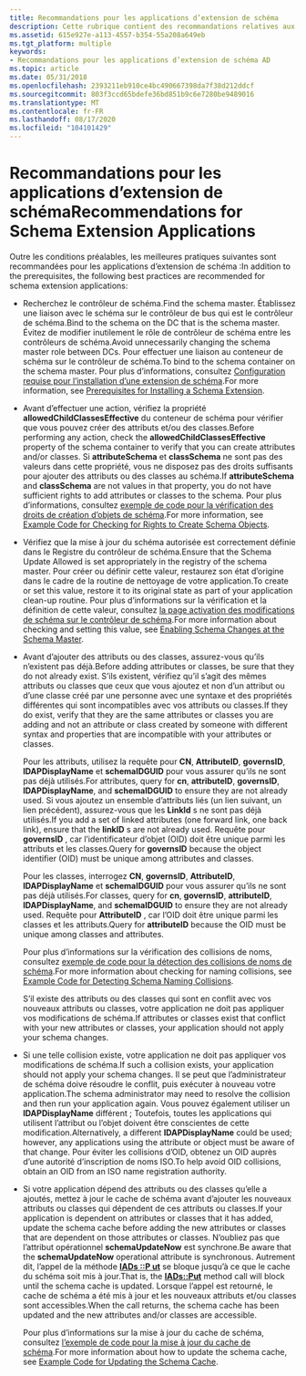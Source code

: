 ```yaml
---
title: Recommandations pour les applications d’extension de schéma
description: Cette rubrique contient des recommandations relatives aux applications d’extension de schéma.
ms.assetid: 615e927e-a113-4557-b354-55a208a649eb
ms.tgt_platform: multiple
keywords:
- Recommandations pour les applications d’extension de schéma AD
ms.topic: article
ms.date: 05/31/2018
ms.openlocfilehash: 2393211eb910ce4bc490667398da7f38d212ddcf
ms.sourcegitcommit: 803f3ccd65bdefe36bd851b9c6e7280be9489016
ms.translationtype: MT
ms.contentlocale: fr-FR
ms.lasthandoff: 08/17/2020
ms.locfileid: "104101429"
---
```

# <a name="recommendations-for-schema-extension-applications"></a><span data-ttu-id="462cc-104">Recommandations pour les applications d’extension de schéma</span><span class="sxs-lookup"><span data-stu-id="462cc-104">Recommendations for Schema Extension Applications</span></span>

<span data-ttu-id="462cc-105">Outre les conditions préalables, les meilleures pratiques suivantes sont recommandées pour les applications d’extension de schéma :</span><span class="sxs-lookup"><span data-stu-id="462cc-105">In addition to the prerequisites, the following best practices are recommended for schema extension applications:</span></span>

-   <span data-ttu-id="462cc-106">Recherchez le contrôleur de schéma.</span><span class="sxs-lookup"><span data-stu-id="462cc-106">Find the schema master.</span></span> <span data-ttu-id="462cc-107">Établissez une liaison avec le schéma sur le contrôleur de bus qui est le contrôleur de schéma.</span><span class="sxs-lookup"><span data-stu-id="462cc-107">Bind to the schema on the DC that is the schema master.</span></span> <span data-ttu-id="462cc-108">Évitez de modifier inutilement le rôle de contrôleur de schéma entre les contrôleurs de schéma.</span><span class="sxs-lookup"><span data-stu-id="462cc-108">Avoid unnecessarily changing the schema master role between DCs.</span></span> <span data-ttu-id="462cc-109">Pour effectuer une liaison au conteneur de schéma sur le contrôleur de schéma.</span><span class="sxs-lookup"><span data-stu-id="462cc-109">To bind to the schema container on the schema master.</span></span> <span data-ttu-id="462cc-110">Pour plus d’informations, consultez [Configuration requise pour l’installation d’une extension de schéma](prerequisites-for-installing-a-schema-extension.md).</span><span class="sxs-lookup"><span data-stu-id="462cc-110">For more information, see [Prerequisites for Installing a Schema Extension](prerequisites-for-installing-a-schema-extension.md).</span></span>
-   <span data-ttu-id="462cc-111">Avant d’effectuer une action, vérifiez la propriété **allowedChildClassesEffective** du conteneur de schéma pour vérifier que vous pouvez créer des attributs et/ou des classes.</span><span class="sxs-lookup"><span data-stu-id="462cc-111">Before performing any action, check the **allowedChildClassesEffective** property of the schema container to verify that you can create attributes and/or classes.</span></span> <span data-ttu-id="462cc-112">Si **attributeSchema** et **classSchema** ne sont pas des valeurs dans cette propriété, vous ne disposez pas des droits suffisants pour ajouter des attributs ou des classes au schéma.</span><span class="sxs-lookup"><span data-stu-id="462cc-112">If **attributeSchema** and **classSchema** are not values in that property, you do not have sufficient rights to add attributes or classes to the schema.</span></span> <span data-ttu-id="462cc-113">Pour plus d’informations, consultez [exemple de code pour la vérification des droits de création d’objets de schéma](example-code-for-checking-for-rights-to-create-schema-objects.md).</span><span class="sxs-lookup"><span data-stu-id="462cc-113">For more information, see [Example Code for Checking for Rights to Create Schema Objects](example-code-for-checking-for-rights-to-create-schema-objects.md).</span></span>
-   <span data-ttu-id="462cc-114">Vérifiez que la mise à jour du schéma autorisée est correctement définie dans le Registre du contrôleur de schéma.</span><span class="sxs-lookup"><span data-stu-id="462cc-114">Ensure that the Schema Update Allowed is set appropriately in the registry of the schema master.</span></span> <span data-ttu-id="462cc-115">Pour créer ou définir cette valeur, restaurez son état d’origine dans le cadre de la routine de nettoyage de votre application.</span><span class="sxs-lookup"><span data-stu-id="462cc-115">To create or set this value, restore it to its original state as part of your application clean-up routine.</span></span> <span data-ttu-id="462cc-116">Pour plus d’informations sur la vérification et la définition de cette valeur, consultez [la page activation des modifications de schéma sur le contrôleur de schéma](enabling-schema-changes-at-the-schema-master.md).</span><span class="sxs-lookup"><span data-stu-id="462cc-116">For more information about checking and setting this value, see [Enabling Schema Changes at the Schema Master](enabling-schema-changes-at-the-schema-master.md).</span></span>
-   <span data-ttu-id="462cc-117">Avant d’ajouter des attributs ou des classes, assurez-vous qu’ils n’existent pas déjà.</span><span class="sxs-lookup"><span data-stu-id="462cc-117">Before adding attributes or classes, be sure that they do not already exist.</span></span> <span data-ttu-id="462cc-118">S’ils existent, vérifiez qu’il s’agit des mêmes attributs ou classes que ceux que vous ajoutez et non d’un attribut ou d’une classe créé par une personne avec une syntaxe et des propriétés différentes qui sont incompatibles avec vos attributs ou classes.</span><span class="sxs-lookup"><span data-stu-id="462cc-118">If they do exist, verify that they are the same attributes or classes you are adding and not an attribute or class created by someone with different syntax and properties that are incompatible with your attributes or classes.</span></span>

    <span data-ttu-id="462cc-119">Pour les attributs, utilisez la requête pour **CN**, **AttributeID**, **governsID**, **lDAPDisplayName** et **schemaIDGUID** pour vous assurer qu’ils ne sont pas déjà utilisés.</span><span class="sxs-lookup"><span data-stu-id="462cc-119">For attributes, query for **cn**, **attributeID**, **governsID**, **lDAPDisplayName**, and **schemaIDGUID** to ensure they are not already used.</span></span> <span data-ttu-id="462cc-120">Si vous ajoutez un ensemble d’attributs liés (un lien suivant, un lien précédent), assurez-vous que les **LinkId** s ne sont pas déjà utilisés.</span><span class="sxs-lookup"><span data-stu-id="462cc-120">If you add a set of linked attributes (one forward link, one back link), ensure that the **linkID** s are not already used.</span></span> <span data-ttu-id="462cc-121">Requête pour **governsID** , car l’identificateur d’objet (OID) doit être unique parmi les attributs et les classes.</span><span class="sxs-lookup"><span data-stu-id="462cc-121">Query for **governsID** because the object identifier (OID) must be unique among attributes and classes.</span></span>

    <span data-ttu-id="462cc-122">Pour les classes, interrogez **CN**, **governsID**, **AttributeID**, **lDAPDisplayName** et **schemaIDGUID** pour vous assurer qu’ils ne sont pas déjà utilisés.</span><span class="sxs-lookup"><span data-stu-id="462cc-122">For classes, query for **cn**, **governsID**, **attributeID**, **lDAPDisplayName**, and **schemaIDGUID** to ensure they are not already used.</span></span> <span data-ttu-id="462cc-123">Requête pour **AttributeID** , car l’OID doit être unique parmi les classes et les attributs.</span><span class="sxs-lookup"><span data-stu-id="462cc-123">Query for **attributeID** because the OID must be unique among classes and attributes.</span></span>

    <span data-ttu-id="462cc-124">Pour plus d’informations sur la vérification des collisions de noms, consultez [exemple de code pour la détection des collisions de noms de schéma](example-code-for-detecting-schema-naming-collisions.md).</span><span class="sxs-lookup"><span data-stu-id="462cc-124">For more information about checking for naming collisions, see [Example Code for Detecting Schema Naming Collisions](example-code-for-detecting-schema-naming-collisions.md).</span></span>

    <span data-ttu-id="462cc-125">S’il existe des attributs ou des classes qui sont en conflit avec vos nouveaux attributs ou classes, votre application ne doit pas appliquer vos modifications de schéma.</span><span class="sxs-lookup"><span data-stu-id="462cc-125">If attributes or classes exist that conflict with your new attributes or classes, your application should not apply your schema changes.</span></span>

-   <span data-ttu-id="462cc-126">Si une telle collision existe, votre application ne doit pas appliquer vos modifications de schéma.</span><span class="sxs-lookup"><span data-stu-id="462cc-126">If such a collision exists, your application should not apply your schema changes.</span></span> <span data-ttu-id="462cc-127">Il se peut que l’administrateur de schéma doive résoudre le conflit, puis exécuter à nouveau votre application.</span><span class="sxs-lookup"><span data-stu-id="462cc-127">The schema administrator may need to resolve the collision and then run your application again.</span></span> <span data-ttu-id="462cc-128">Vous pouvez également utiliser un **lDAPDisplayName** différent ; Toutefois, toutes les applications qui utilisent l’attribut ou l’objet doivent être conscientes de cette modification.</span><span class="sxs-lookup"><span data-stu-id="462cc-128">Alternatively, a different **lDAPDisplayName** could be used; however, any applications using the attribute or object must be aware of that change.</span></span> <span data-ttu-id="462cc-129">Pour éviter les collisions d’OID, obtenez un OID auprès d’une autorité d’inscription de noms ISO.</span><span class="sxs-lookup"><span data-stu-id="462cc-129">To help avoid OID collisions, obtain an OID from an ISO name registration authority.</span></span>
-   <span data-ttu-id="462cc-130">Si votre application dépend des attributs ou des classes qu’elle a ajoutés, mettez à jour le cache de schéma avant d’ajouter les nouveaux attributs ou classes qui dépendent de ces attributs ou classes.</span><span class="sxs-lookup"><span data-stu-id="462cc-130">If your application is dependent on attributes or classes that it has added, update the schema cache before adding the new attributes or classes that are dependent on those attributes or classes.</span></span> <span data-ttu-id="462cc-131">N’oubliez pas que l’attribut opérationnel **schemaUpdateNow** est synchrone.</span><span class="sxs-lookup"><span data-stu-id="462cc-131">Be aware that the **schemaUpdateNow** operational attribute is synchronous.</span></span> <span data-ttu-id="462cc-132">Autrement dit, l’appel de la méthode [**IADs ::P ut**](/windows/desktop/api/iads/nf-iads-iads-put) se bloque jusqu’à ce que le cache du schéma soit mis à jour.</span><span class="sxs-lookup"><span data-stu-id="462cc-132">That is, the [**IADs::Put**](/windows/desktop/api/iads/nf-iads-iads-put) method call will block until the schema cache is updated.</span></span> <span data-ttu-id="462cc-133">Lorsque l’appel est retourné, le cache de schéma a été mis à jour et les nouveaux attributs et/ou classes sont accessibles.</span><span class="sxs-lookup"><span data-stu-id="462cc-133">When the call returns, the schema cache has been updated and the new attributes and/or classes are accessible.</span></span>

    <span data-ttu-id="462cc-134">Pour plus d’informations sur la mise à jour du cache de schéma, consultez [l’exemple de code pour la mise à jour du cache de schéma](example-code-for-updating-the-schema-cache.md).</span><span class="sxs-lookup"><span data-stu-id="462cc-134">For more information about how to update the schema cache, see [Example Code for Updating the Schema Cache](example-code-for-updating-the-schema-cache.md).</span></span>

 

 
